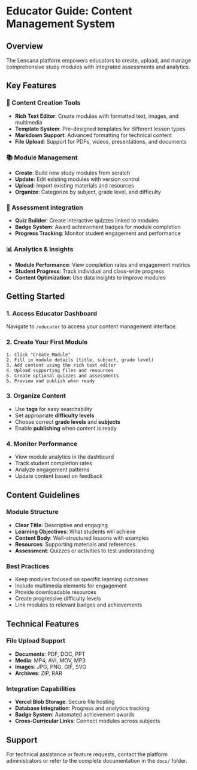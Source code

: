 # Educator Guide: Content Management System

## Overview

The Lencana platform empowers educators to create, upload, and manage comprehensive study modules with integrated assessments and analytics.

## Key Features

### 📝 Content Creation Tools
- **Rich Text Editor**: Create modules with formatted text, images, and multimedia
- **Template System**: Pre-designed templates for different lesson types
- **Markdown Support**: Advanced formatting for technical content
- **File Upload**: Support for PDFs, videos, presentations, and documents

### 📚 Module Management
- **Create**: Build new study modules from scratch
- **Update**: Edit existing modules with version control
- **Upload**: Import existing materials and resources
- **Organize**: Categorize by subject, grade level, and difficulty

### 🎯 Assessment Integration
- **Quiz Builder**: Create interactive quizzes linked to modules
- **Badge System**: Award achievement badges for module completion
- **Progress Tracking**: Monitor student engagement and performance

### 📊 Analytics & Insights
- **Module Performance**: View completion rates and engagement metrics
- **Student Progress**: Track individual and class-wide progress
- **Content Optimization**: Use data insights to improve modules

## Getting Started

### 1. Access Educator Dashboard
Navigate to `/educator` to access your content management interface.

### 2. Create Your First Module
```
1. Click "Create Module"
2. Fill in module details (title, subject, grade level)
3. Add content using the rich text editor
4. Upload supporting files and resources
5. Create optional quizzes and assessments
6. Preview and publish when ready
```

### 3. Organize Content
- Use **tags** for easy searchability
- Set appropriate **difficulty levels**
- Choose correct **grade levels** and **subjects**
- Enable **publishing** when content is ready

### 4. Monitor Performance
- View module analytics in the dashboard
- Track student completion rates
- Analyze engagement patterns
- Update content based on feedback

## Content Guidelines

### Module Structure
- **Clear Title**: Descriptive and engaging
- **Learning Objectives**: What students will achieve
- **Content Body**: Well-structured lessons with examples
- **Resources**: Supporting materials and references
- **Assessment**: Quizzes or activities to test understanding

### Best Practices
- Keep modules focused on specific learning outcomes
- Include multimedia elements for engagement
- Provide downloadable resources
- Create progressive difficulty levels
- Link modules to relevant badges and achievements

## Technical Features

### File Upload Support
- **Documents**: PDF, DOC, PPT
- **Media**: MP4, AVI, MOV, MP3
- **Images**: JPG, PNG, GIF, SVG
- **Archives**: ZIP, RAR

### Integration Capabilities
- **Vercel Blob Storage**: Secure file hosting
- **Database Integration**: Progress and analytics tracking
- **Badge System**: Automated achievement awards
- **Cross-Curricular Links**: Connect modules across subjects

## Support

For technical assistance or feature requests, contact the platform administrators or refer to the complete documentation in the `docs/` folder.